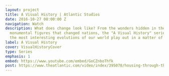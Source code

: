 ```yaml
---
layout: project
title: A Visual History | Atlantic Studios
date: 2016-10-27 00:00:00 Z
navigation: Watch
description: What does change look like? From the wonders hidden in the mundane to
  monumental figures that changed nations, the "A Visual History" series lets us watch
  the most interesting evolutions of our world play out in a matter of minutes.
label: A Visual History
cover: VisualHistoryCover
type: Series
emphasis: 1
embed: https://www.youtube.com/embed/GoCZnboThfk
post: https://www.theatlantic.com/video/index/395078/housing-through-the-centuries/
---
```

